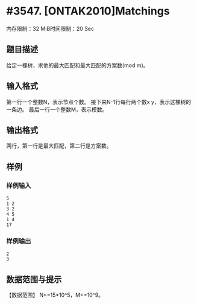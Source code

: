 # #3547. [ONTAK2010]Matchings

内存限制：32 MiB时间限制：20 Sec

## 题目描述

给定一棵树，求他的最大匹配和最大匹配的方案数(mod m)。

## 输入格式

第一行一个整数N，表示节点个数。
接下来N-1行每行两个数x y，表示这棵树的一条边。
最后一行一个整数M，表示模数。

## 输出格式


两行，第一行是最大匹配，第二行是方案数。

## 样例

### 样例输入

    
    5
    1 2
    3 2
    4 5
    1 4
    17
    
    
    

### 样例输出

    
    2
    3
    
    
    

## 数据范围与提示

【数据范围】
N<=15*10^5，M<=10^9。
